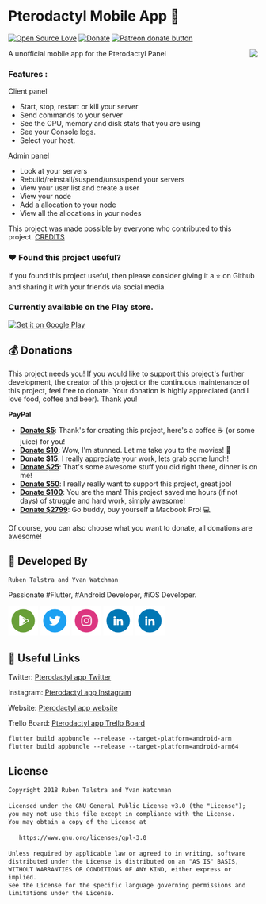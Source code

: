 # Pterodactyl Mobile App 🚀

[![Open Source Love](https://badges.frapsoft.com/os/v1/open-source.svg?v=102)](https://opensource.org/licenses/gpl-3.0)
[![Donate](https://img.shields.io/badge/Donate-PayPal-green.svg)](https://www.paypal.me/RDTalstra)
<span class="badge-patreon"><a href="https://www.patreon.com/Pterodactyl_app" title="Donate to this project using Patreon"><img src="https://img.shields.io/badge/Donate-Patreon-green.svg" alt="Patreon donate button" /></a></span>

A unofficial mobile app for the Pterodactyl Panel
<img align="right" src="https://raw.githubusercontent.com/rubentalstra/Pterodactyl-app/master/assets/images/pterodactylapp_BG.png" height="170">

### Features :
Client panel
- Start, stop, restart or kill your server
- Send commands to your server
- See the CPU, memory and disk stats that you are using
- See your Console logs.
- Select your host.

Admin panel
- Look at your servers
- Rebuild/reinstall/suspend/unsuspend your servers
- View your user list and create a user
- View your node 
- Add a allocation to your node
- View all the allocations in your nodes


This project was made possible by everyone who contributed to this project. [CREDITS](https://github.com/rubentalstra/Pterodactyl-app/blob/master/CREDITS.md)


### :heart: Found this project useful?
If you found this project useful, then please consider giving it a :star: on Github and sharing it with your friends via social media.


### Currently available on the Play store.

<a href='https://play.google.com/store/apps/details?id=nl.rubentalstra.pterodactyl_app'><img alt='Get it on Google Play' src='https://play.google.com/intl/en_us/badges/images/generic/en_badge_web_generic.png' height='80px'/></a>



## 💰 Donations

This project needs you! If you would like to support this project's further development, the creator of this project or the continuous maintenance of this project, feel free to donate. Your donation is highly appreciated (and I love food, coffee and beer). Thank you!

**PayPal**

- **[Donate \$5](https://www.paypal.me/RDTalstra/5)**: Thank's for creating this project, here's a coffee :coffee: (or some juice) for you!
- **[Donate \$10](https://www.paypal.me/RDTalstra/10)**: Wow, I'm stunned. Let me take you to the movies! :movie_camera:
- **[Donate \$15](https://www.paypal.me/RDTalstra/15)**: I really appreciate your work, lets grab some lunch!
- **[Donate \$25](https://www.paypal.me/RDTalstra/25)**: That's some awesome stuff you did right there, dinner is on me!
- **[Donate \$50](https://www.paypal.me/RDTalstra/50)**: I really really want to support this project, great job!
- **[Donate \$100](https://www.paypal.me/RDTalstra/100)**: You are the man! This project saved me hours (if not days) of struggle and hard work, simply awesome!
- **[Donate \$2799](https://www.paypal.me/RDTalstra/2799)**: Go buddy, buy yourself a Macbook Pro! :computer:

Of course, you can also choose what you want to donate, all donations are awesome!


## 👨 Developed By

```
Ruben Talstra and Yvan Watchman
```

Passionate #Flutter, #Android Developer, #iOS Developer.

<a href="https://play.google.com/store/apps/details?id=nl.rubentalstra.pterodactyl_app"><img src="https://github.com/aritraroy/social-icons/blob/master/play-store-icon.png?raw=true" width="60"></a>
<a href="https://twitter.com/AppPterodactyl"><img src="https://github.com/aritraroy/social-icons/blob/master/twitter-icon.png?raw=true" width="60"></a>
<a href="https://www.instagram.com/pterodactyl_app/"><img src="https://github.com/aritraroy/social-icons/blob/master/instagram-icon.png?raw=true" width="60"></a>
<a href=""><img src="https://github.com/aritraroy/social-icons/blob/master/linkedin-icon.png?raw=true" width="60"></a>
<a href=""><img src="https://github.com/aritraroy/social-icons/blob/master/linkedin-icon.png?raw=true" width="60"></a>


## :link: Useful Links


Twitter: [Pterodactyl app Twitter](https://twitter.com/AppPterodactyl)

Instagram: [Pterodactyl app Instagram](https://www.instagram.com/pterodactyl_app/)

Website: [Pterodactyl app website](https://pterodactyl-app.com/)

Trello Board: [Pterodactyl app Trello Board](https://trello.com/b/YqCe05Vl/pterodactyl-app)


```
flutter build appbundle --release --target-platform=android-arm
flutter build appbundle --release --target-platform=android-arm64
```

License
-------

    Copyright 2018 Ruben Talstra and Yvan Watchman

    Licensed under the GNU General Public License v3.0 (the "License");
    you may not use this file except in compliance with the License.
    You may obtain a copy of the License at

       https://www.gnu.org/licenses/gpl-3.0

    Unless required by applicable law or agreed to in writing, software
    distributed under the License is distributed on an "AS IS" BASIS,
    WITHOUT WARRANTIES OR CONDITIONS OF ANY KIND, either express or implied.
    See the License for the specific language governing permissions and
    limitations under the License.
